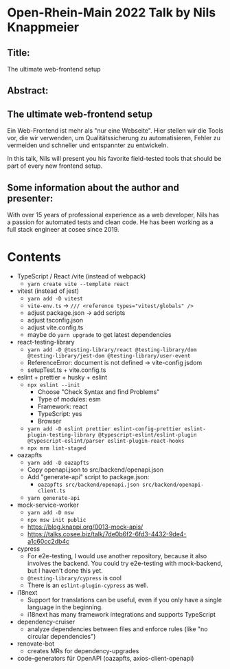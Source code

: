 # Open-Rhein-Main 2022 Talk by Nils Knappmeier

## Title:

The ultimate web-frontend setup

## Abstract:

## The ultimate web-frontend setup

Ein Web-Frontend ist mehr als "nur eine Webseite". Hier stellen wir die Tools vor, die wir
verwenden, um Qualitätssicherung zu automatisieren, Fehler zu vermeiden und schneller
und entspannter zu entwickeln.

In this talk, Nils will present you his favorite field-tested tools that
should be part of every new frontend setup.

## Some information about the author and presenter:

With over 15 years of professional experience as a web developer,
Nils has a passion for automated tests and clean code.
He has been working as a full stack engineer at cosee since 2019.

# Contents

- TypeScript / React /vite (instead of webpack)
  - `yarn create vite --template react`
- vitest (instead of jest)
  - `yarn add -D vitest`
  - `vite-env.ts` -> `/// <reference types="vitest/globals" />`
  - adjust package.json -> add scripts
  - adjust tsconfig.json
  - adjust vite.config.ts
  - maybe do `yarn upgrade` to get latest dependencies
- react-testing-library
  - `yarn add -D @testing-library/react @testing-library/dom @testing-library/jest-dom @testing-library/user-event`
  - ReferenceError: document is not defined -> vite-config jsdom
  - setupTest.ts + vite.config.ts
- eslint + prettier + husky + eslint
  - `npx eslint --init`
    - Choose "Check Syntax and find Problems"
    - Type of modules: esm
    - Framework: react
    - TypeScript: yes
    - Browser
  - `yarn add -D eslint prettier eslint-config-prettier eslint-plugin-testing-library @typescript-eslint/eslint-plugin @typescript-eslint/parser eslint-plugin-react-hooks`
  - `npx mrm lint-staged`
- oazapfts
  - `yarn add -D oazapfts`
  - Copy openapi.json to src/backend/openapi.json
  - Add "generate-api" script to package.json:
    - `oazapfts src/backend/openapi.json src/backend/openapi-client.ts`
  - `yarn generate-api`
- mock-service-worker
  - `yarn add -D msw`
  - `npx msw init public`
  - https://blog.knappi.org/0013-mock-apis/
  - https://talks.cosee.biz/talk/7de0b6f2-6fd3-4432-9de4-a1c60cc2db4c
- cypress
  - For e2e-testing, I would use another repository, because it also involves
    the backend. You could try e2e-testing with mock-backend, but I haven't done
    this yet.
  - `@testing-library/cypress` is cool
  - There is an `eslint-plugin-cypress` as well.
- i18next
  - Support for translations can be useful, even if you only have a single
    language in the beginning.
  - i18next has many framework integrations and supports TypeScript
- dependency-cruiser
  - analyze dependencies between files and enforce rules (like "no circular dependencies")
- renovate-bot
  - creates MRs for dependency-upgrades
- code-generators für OpenAPI (oazapfts, axios-client-openapi)
